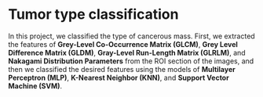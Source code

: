 # Tumor type classification
In this project, we classified the type of cancerous mass. First, we extracted the features of **Grey-Level Co-Occurrence Matrix (GLCM)**, **Grey Level Difference Matrix (GLDM)**, **Gray-Level Run-Length Matrix (GLRLM)**, and **Nakagami Distribution Parameters** from the ROI section of the images, and then we classified the desired features using the models of **Multilayer Perceptron (MLP)**, **K-Nearest Neighbor (KNN)**, and  **Support Vector Machine (SVM)**.
